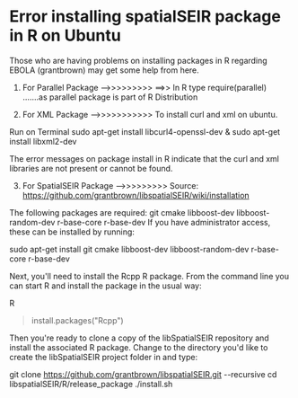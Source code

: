 Error installing spatialSEIR package in R on Ubuntu
========================================

Those who are having problems on installing packages in R regarding EBOLA (grantbrown) may get some help from here.


1) For Parallel Package -->>>>>>>>>
==>> In R type 
     require(parallel)      .......as parallel package is part of R Distribution


2) For XML Package -->>>>>>>>>>>
To install curl and xml on ubuntu. 

Run on Terminal
sudo apt-get install libcurl4-openssl-dev   &
sudo apt-get install libxml2-dev

The error messages on package install in R indicate that the curl and xml libraries are not present or cannot be found.


3) For SpatialSEIR Package -->>>>>>>>>
Source:   https://github.com/grantbrown/libspatialSEIR/wiki/installation

The following packages are required:
git
cmake
libboost-dev
libboost-random-dev
r-base-core
r-base-dev
If you have administrator access, these can be installed by running:

sudo apt-get install git cmake libboost-dev libboost-random-dev r-base-core r-base-dev      

Next, you'll need to install the Rcpp R package. From the command line you can start R and install the package in the usual way:

R
>install.packages("Rcpp")  

Then you're ready to clone a copy of the libSpatialSEIR repository and install the associated R package. 
Change to the directory you'd like to create the libSpatialSEIR project folder in and type:

git clone https://github.com/grantbrown/libspatialSEIR.git --recursive
cd libspatialSEIR/R/release_package
./install.sh   




